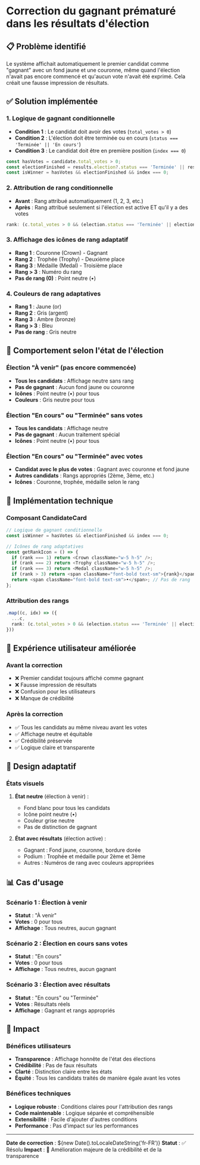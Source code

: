 # Correction du gagnant prématuré dans les résultats d'élection

## 📋 Problème identifié

Le système affichait automatiquement le premier candidat comme "gagnant" avec un fond jaune et une couronne, même quand l'élection n'avait pas encore commencé et qu'aucun vote n'avait été exprimé. Cela créait une fausse impression de résultats.

## ✅ Solution implémentée

### 1. Logique de gagnant conditionnelle
- **Condition 1** : Le candidat doit avoir des votes (`total_votes > 0`)
- **Condition 2** : L'élection doit être terminée ou en cours (`status === 'Terminée' || 'En cours'`)
- **Condition 3** : Le candidat doit être en première position (`index === 0`)

```typescript
const hasVotes = candidate.total_votes > 0;
const electionFinished = results.election?.status === 'Terminée' || results.election?.status === 'En cours';
const isWinner = hasVotes && electionFinished && index === 0;
```

### 2. Attribution de rang conditionnelle
- **Avant** : Rang attribué automatiquement (1, 2, 3, etc.)
- **Après** : Rang attribué seulement si l'élection est active ET qu'il y a des votes

```typescript
rank: (c.total_votes > 0 && (election.status === 'Terminée' || election.status === 'En cours')) ? idx + 1 : 0
```

### 3. Affichage des icônes de rang adaptatif
- **Rang 1** : Couronne (Crown) - Gagnant
- **Rang 2** : Trophée (Trophy) - Deuxième place
- **Rang 3** : Médaille (Medal) - Troisième place
- **Rang > 3** : Numéro du rang
- **Pas de rang (0)** : Point neutre (•)

### 4. Couleurs de rang adaptatives
- **Rang 1** : Jaune (or)
- **Rang 2** : Gris (argent)
- **Rang 3** : Ambre (bronze)
- **Rang > 3** : Bleu
- **Pas de rang** : Gris neutre

## 🎯 Comportement selon l'état de l'élection

### Élection "À venir" (pas encore commencée)
- **Tous les candidats** : Affichage neutre sans rang
- **Pas de gagnant** : Aucun fond jaune ou couronne
- **Icônes** : Point neutre (•) pour tous
- **Couleurs** : Gris neutre pour tous

### Élection "En cours" ou "Terminée" sans votes
- **Tous les candidats** : Affichage neutre
- **Pas de gagnant** : Aucun traitement spécial
- **Icônes** : Point neutre (•) pour tous

### Élection "En cours" ou "Terminée" avec votes
- **Candidat avec le plus de votes** : Gagnant avec couronne et fond jaune
- **Autres candidats** : Rangs appropriés (2ème, 3ème, etc.)
- **Icônes** : Couronne, trophée, médaille selon le rang

## 🔧 Implémentation technique

### Composant CandidateCard
```typescript
// Logique de gagnant conditionnelle
const isWinner = hasVotes && electionFinished && index === 0;

// Icônes de rang adaptatives
const getRankIcon = () => {
  if (rank === 1) return <Crown className="w-5 h-5" />;
  if (rank === 2) return <Trophy className="w-5 h-5" />;
  if (rank === 3) return <Medal className="w-5 h-5" />;
  if (rank > 3) return <span className="font-bold text-sm">{rank}</span>;
  return <span className="font-bold text-sm">•</span>; // Pas de rang
};
```

### Attribution des rangs
```typescript
.map((c, idx) => ({ 
  ...c, 
  rank: (c.total_votes > 0 && (election.status === 'Terminée' || election.status === 'En cours')) ? idx + 1 : 0
}))
```

## 📱 Expérience utilisateur améliorée

### Avant la correction
- ❌ Premier candidat toujours affiché comme gagnant
- ❌ Fausse impression de résultats
- ❌ Confusion pour les utilisateurs
- ❌ Manque de crédibilité

### Après la correction
- ✅ Tous les candidats au même niveau avant les votes
- ✅ Affichage neutre et équitable
- ✅ Crédibilité préservée
- ✅ Logique claire et transparente

## 🎨 Design adaptatif

### États visuels
1. **État neutre** (élection à venir) :
   - Fond blanc pour tous les candidats
   - Icône point neutre (•)
   - Couleur grise neutre
   - Pas de distinction de gagnant

2. **État avec résultats** (élection active) :
   - Gagnant : Fond jaune, couronne, bordure dorée
   - Podium : Trophée et médaille pour 2ème et 3ème
   - Autres : Numéros de rang avec couleurs appropriées

## 📊 Cas d'usage

### Scénario 1 : Élection à venir
- **Statut** : "À venir"
- **Votes** : 0 pour tous
- **Affichage** : Tous neutres, aucun gagnant

### Scénario 2 : Élection en cours sans votes
- **Statut** : "En cours"
- **Votes** : 0 pour tous
- **Affichage** : Tous neutres, aucun gagnant

### Scénario 3 : Élection avec résultats
- **Statut** : "En cours" ou "Terminée"
- **Votes** : Résultats réels
- **Affichage** : Gagnant et rangs appropriés

## 🚀 Impact

### Bénéfices utilisateurs
- **Transparence** : Affichage honnête de l'état des élections
- **Crédibilité** : Pas de faux résultats
- **Clarté** : Distinction claire entre les états
- **Équité** : Tous les candidats traités de manière égale avant les votes

### Bénéfices techniques
- **Logique robuste** : Conditions claires pour l'attribution des rangs
- **Code maintenable** : Logique séparée et compréhensible
- **Extensibilité** : Facile d'ajouter d'autres conditions
- **Performance** : Pas d'impact sur les performances

---

**Date de correction** : ${new Date().toLocaleDateString('fr-FR')}
**Statut** : ✅ Résolu
**Impact** : 🎯 Amélioration majeure de la crédibilité et de la transparence

